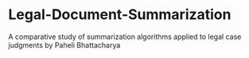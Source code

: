 # Legal-Document-Summarization
A comparative study of summarization algorithms applied to legal case judgments by Paheli Bhattacharya
